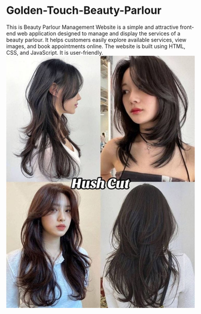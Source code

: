 # Golden-Touch-Beauty-Parlour
This is Beauty Parlour Management Website is a simple and attractive front-end web application designed to manage and display the services of a beauty parlour. It helps customers easily explore available services, view images, and book appointments online.  The website is built using HTML, CSS, and JavaScript. It is user-friendly.
![image alt](https://github.com/vaibhavi-chavan835/Golden-Touch-Beauty-Parlour/blob/393f1b3773ae9f01ada81022966a166df638c675/haircut1.jpg)
